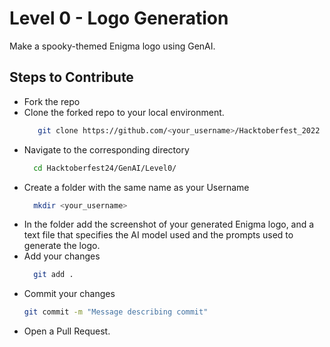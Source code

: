 # Level 0 - Logo Generation
Make a spooky-themed Enigma logo using GenAI.
## Steps to Contribute
+ Fork the repo
+ Clone the forked repo to your local environment.
  ```bash
     git clone https://github.com/<your_username>/Hacktoberfest_2022
  ```
+ Navigate to the corresponding directory
  ```bash
    cd Hacktoberfest24/GenAI/Level0/
  ```
+ Create a folder with the same name as your Username
  ```bash
    mkdir <your_username>
  ```
+ In the folder add the screenshot of your generated Enigma logo, and a text file that specifies the AI model used and the prompts used to generate the logo.
+ Add your changes
  ```bash
    git add .
  ```
+ Commit your changes
  ```bash
  git commit -m "Message describing commit"
  ```
+ Open a Pull Request.
